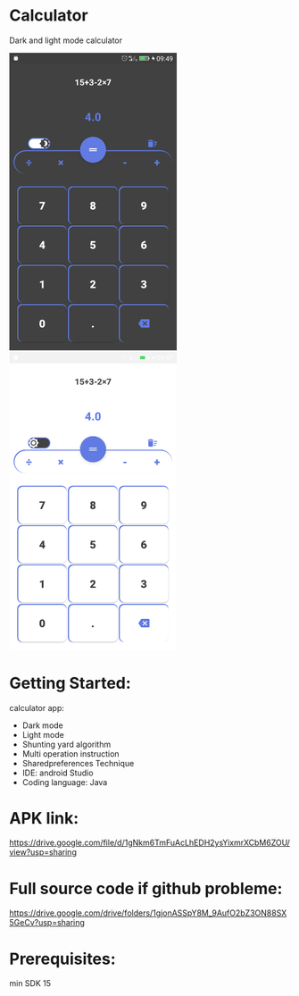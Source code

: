 # Calculator
Dark and light mode calculator

<img src="imgs/darck.png" width="300"> <img src="imgs/light.png" width="300">


# Getting Started:
calculator app:
- Dark mode
- Light mode
- Shunting yard algorithm
- Multi operation instruction
- Sharedpreferences Technique
- IDE: android Studio
- Coding language: Java

# APK link:
https://drive.google.com/file/d/1gNkm6TmFuAcLhEDH2ysYixmrXCbM6ZOU/view?usp=sharing

# Full source code if github probleme:
https://drive.google.com/drive/folders/1gjonASSpY8M_9AufO2bZ3ON88SX5GeCv?usp=sharing

# Prerequisites:
min SDK 15
